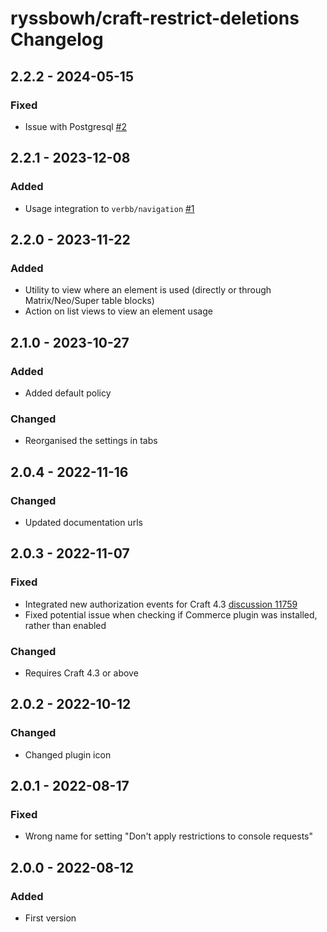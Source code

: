 # ryssbowh/craft-restrict-deletions Changelog

## 2.2.2 - 2024-05-15

### Fixed

- Issue with Postgresql [#2](https://github.com/ryssbowh/craft-restrict-deletions/issues/2)

## 2.2.1 - 2023-12-08

### Added

- Usage integration to `verbb/navigation` [#1](https://github.com/ryssbowh/craft-restrict-deletions/issues/1)

## 2.2.0 - 2023-11-22

### Added

- Utility to view where an element is used (directly or through Matrix/Neo/Super table blocks)
- Action on list views to view an element usage

## 2.1.0 - 2023-10-27

### Added

- Added default policy

### Changed

- Reorganised the settings in tabs

## 2.0.4 - 2022-11-16

### Changed

- Updated documentation urls

## 2.0.3 - 2022-11-07

### Fixed

- Integrated new authorization events for Craft 4.3 [discussion 11759](https://github.com/craftcms/cms/discussions/11759)
- Fixed potential issue when checking if Commerce plugin was installed, rather than enabled

### Changed

- Requires Craft 4.3 or above

## 2.0.2 - 2022-10-12

### Changed

- Changed plugin icon

## 2.0.1 - 2022-08-17

### Fixed

- Wrong name for setting "Don't apply restrictions to console requests"

## 2.0.0 - 2022-08-12

### Added

- First version
